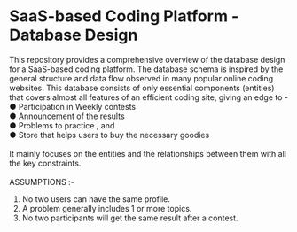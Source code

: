 # SaaS-based Coding Platform - Database Design
This repository provides a comprehensive overview of the database design for a SaaS-based coding platform. The database schema is inspired by the general structure and data flow observed in many popular online coding websites.
This database consists of only essential components (entities) that covers almost all features of an efficient coding site, giving an edge to - <br/>● Participation in Weekly contests
<br/>
● Announcement of the results
<br/>
● Problems to practice , and
<br/>
● Store that helps users to buy the necessary goodies 
<br/><br/>
It mainly focuses on the entities and the relationships between them with all the key constraints.
<br/><br/>
ASSUMPTIONS :-
1. No two users can have the same profile.
2. A problem generally includes 1 or more topics.
3. No two participants will get the same result after a contest.
